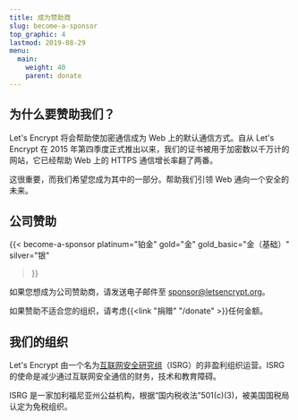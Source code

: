 ```yaml
---
title: 成为赞助商
slug: become-a-sponsor
top_graphic: 4
lastmod: 2019-08-29
menu:
  main:
    weight: 40
    parent: donate
---
```


## 为什么要赞助我们？

Let's Encrypt 将会帮助使加密通信成为 Web 上的默认通信方式。自从 Let's Encrypt 在 2015 年第四季度正式推出以来，我们的证书被用于加密数以千万计的网站，它已经帮助 Web 上的 HTTPS 通信增长率翻了两番。

这很重要，而我们希望您成为其中的一部分。帮助我们引领 Web 通向一个安全的未来。

## 公司赞助

{{< become-a-sponsor
  platinum="铂金"
  gold="金"
  gold_basic="金（基础）"
  silver="银"
>}}

如果您想成为公司赞助商，请发送电子邮件至 [sponsor@letsencrypt.org](mailto:sponsor@letsencrypt.org)。

如果赞助不适合您的组织，请考虑{{<link "捐赠" "/donate" >}}任何金额。

## 我们的组织

Let's Encrypt 由一个名为[互联网安全研究组](https://www.abetterinternet.org/)（ISRG）的非盈利组织运营。ISRG 的使命是减少通过互联网安全通信的财务，技术和教育障碍。

ISRG 是一家加利福尼亚州公益机构，根据“国内税收法”501\(c\)(3)，被美国国税局认定为免税组织。
